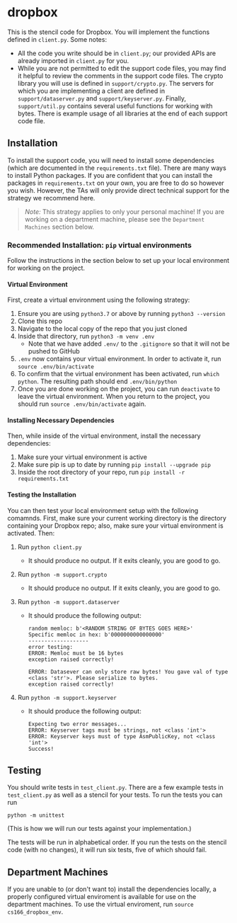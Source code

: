 # dropbox

This is the stencil code for Dropbox. You will implement the functions defined in `client.py`. Some notes:

- All the code you write should be in `client.py`; our provided APIs are already imported in `client.py` for you. 
- While you are not permitted to edit the support code files, you may find it helpful to review the comments in the support code files. The crypto library you will use is defined in `support/crypto.py`. The servers for which you are implementing a client are defined in `support/dataserver.py` and `support/keyserver.py`. Finally, `support/util.py` contains several useful functions for working with bytes. There is example usage of all libraries at the end of each support code file. 

## Installation

To install the support code, you will need to install some dependencies (which are documented in the `requirements.txt` file). There are many ways to install Python packages. If you are confident that you can install the packages in `requirements.txt` on your own, you are free to do so however you wish. However, the TAs will only provide direct technical support for the strategy we recommend here.

> *Note:* This strategy applies to only your personal machine! If you are working on a department machine, please see the `Department Machines` section below.

### Recommended Installation: `pip` virtual environments

Follow the instructions in the section below to set up your local environment for working on the project.

#### Virtual Environment

First, create a virtual environment using the following strategy:

1. Ensure you are using `python3.7` or above by running `python3 --version`
2. Clone this repo 
3. Navigate to the local copy of the repo that you just cloned
4. Inside that directory, run `python3 -m venv .env`
	- Note that we have added `.env/` to the `.gitignore` so that it will not be pushed to GitHub 
5. `.env` now contains your virtual environment. In order to activate it, run `source .env/bin/activate`
6. To confirm that the virtual environment has been activated, run `which python`. The resulting path should end `.env/bin/python`
7. Once you are done working on the project, you can run `deactivate` to leave the virtual environment. When you return to the project, you should run `source .env/bin/activate` again. 

#### Installing Necessary Dependencies

Then, while inside of the virtual environment, install the necessary dependencies:

1. Make sure your virtual environment is active
2. Make sure pip is up to date by running `pip install --upgrade pip`
3. Inside the root directory of your repo, run `pip install -r requirements.txt`

#### Testing the Installation

You can then test your local environment setup with the following comamnds. First, make sure your current working directory is the directory containing your Dropbox repo; also, make sure your virtual environment is activated. Then:

1. Run `python client.py`

	- It should produce no output. If it exits cleanly, you are good to go.

2. Run `python -m support.crypto`

	- It should produce no output. If it exits cleanly, you are good to go.

3. Run `python -m support.dataserver`

	- It should produce the following output:

		```
		random memloc: b'<RANDOM STRING OF BYTES GOES HERE>'
		Specific memloc in hex: b'0000000000000000'
		-------------------
		error testing:
		ERROR: Memloc must be 16 bytes
		exception raised correctly!
		
		ERROR: Datasever can only store raw bytes! You gave val of type <class 'str'>. Please serialize to bytes.
		exception raised correctly!
		```

4. Run `python -m support.keyserver`

	- It should produce the following output:

		```
		Expecting two error messages...
		ERROR: Keyserver tags must be strings, not <class 'int'>
		ERROR: Keyserver keys must of type AsmPublicKey, not <class 'int'>
		Success!
		```



## Testing

You should write tests in `test_client.py`. There are a few example tests in `test_client.py` as well as a stencil for your tests. To run the tests you can run 

```
python -m unittest
```

(This is how we will run our tests against your implementation.)

The tests will be run in alphabetical order. If you run the tests on the stencil code (with no changes), it will run six tests, five of which should fail. 

## Department Machines

If you are unable to (or don't want to) install the dependencies locally, a properly configured virtual enviroment is available for use on the department machines. To use the virtual enviroment, run `source cs166_dropbox_env`. 
